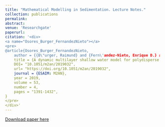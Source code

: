 ```yaml
---
title: "Mathematical Modelling in Sedimentation. Lecture Notes."
collection: publications
permalink: 
abstract: 
venue: 'Researchgate'
paperurl: 
citation: '<div>
<a name="Osores_Burger_FernandezNieto"></a>
<pre>
@article{Osores_Burger_FernandezNieto,
	author = {{B\"urger, Raimund} and {Fern\'andez-Nieto, Enrique D.} and {Osores, V\'{\i}ctor}},
	title = {A dynamic multilayer shallow water model for polydisperse sedimentation},
	DOI= "10.1051/m2an/2019032",
	url= "https://doi.org/10.1051/m2an/2019032",
	journal = {ESAIM: M2AN},
	year = 2019,
	volume = 53,
	number = 4,
	pages = "1391-1432",
}
</pre>
</div>'
---
```

[Download paper here](https://www.researchgate.net/publication/357574536_Mathematical_Modelling_in_Sedimentation_Lecture_Notes_Escuela_de_Primavera_de_Analisis_Numerico_EPANUM_2019_Universidad_de_Concepcion_21-25_October_2019_57_pp)